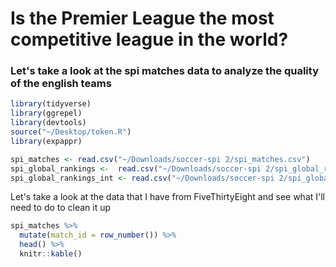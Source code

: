 # Is the Premier League the most competitive league in the world? 
### Let's take a look at the spi matches data to analyze the quality of the english teams

```r
library(tidyverse)
library(ggrepel)
library(devtools)
source("~/Desktop/token.R")
library(expappr)
```

```r
spi_matches <- read.csv("~/Downloads/soccer-spi 2/spi_matches.csv")
spi_global_rankings <-  read.csv("~/Downloads/soccer-spi 2/spi_global_rankings.csv")
spi_global_rankings_int <- read.csv("~/Downloads/soccer-spi 2/spi_global_rankings_intl.csv")
```

Let's take a look at the data that I have from FiveThirtyEight and see what I'll need to do to clean it up

```r
spi_matches %>% 
  mutate(match_id = row_number()) %>% 
  head() %>% 
  knitr::kable()
```

